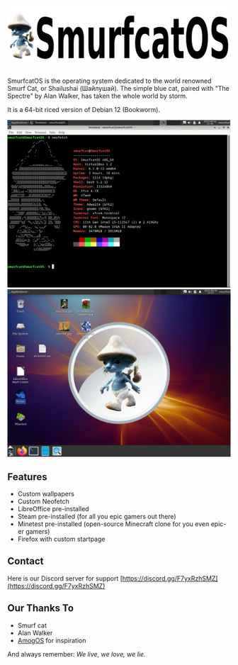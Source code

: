 # ![SmurfcatOS](https://raw.githubusercontent.com/SmurfcatOS/SmurfcatOS/main/logo.png)

SmurfcatOS is the operating system dedicated to the world renowned Smurf Cat, or Shailushai (Шайлушай). The simple blue cat, paired with "The Spectre" by Alan Walker, has taken the whole world by storm. 

It is a 64-bit riced version of Debian 12 (Bookworm).

![Screenshot 1](screenshot1.png)
![Screenshot 2](screenshot2.png)


## Features
- Custom wallpapers
- Custom Neofetch
- LibreOffice pre-installed
- Steam pre-installed (for all you epic gamers out there)
- Minetest pre-installed (open-source Minecraft clone for you even epic-er gamers)
- Firefox with custom startpage

## Contact
Here is our Discord server for support [https://discord.gg/F7yxRzhSMZ](https://discord.gg/F7yxRzhSMZ)

## Our Thanks To
- Smurf cat
- Alan Walker
- [AmogOS](https://github.com/Amog-OS/AmogOS) for inspiration

And always remember: *We live, we love, we lie.*
